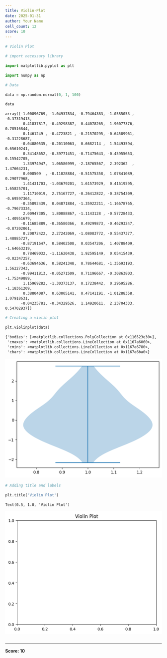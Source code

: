 ```yaml
---
title: Violin-Plot
date: 2025-01-31
author: Your Name
cell_count: 12
score: 10
---
```


```python
# Violin Plot
```


```python
# import necessary library
```


```python
import matplotlib.pyplot as plt
```


```python
import numpy as np
```


```python
# Data
```


```python
data = np.random.normal(0, 1, 100)
```


```python
data
```




    array([-1.00896769, -1.04937834, -0.79464383, -1.0585053 , -0.37319413,
            0.41837817, -0.49298387,  0.44078265,  1.96077376,  0.78516844,
            0.1461249 , -0.4723821 , -0.21570295, -0.64589961, -0.31228687,
           -0.04080535, -0.20110063,  0.6682114 ,  1.54493594,  0.65610241,
            0.34148652, -0.39771451, -0.71475643, -0.45955653,  0.15542705,
            1.33974947,  1.06586999, -2.18765567,  2.392362  ,  1.47664231,
            0.008509  , -0.11028884, -0.51575358,  1.07841089,  0.29077968,
            1.41431703, -1.03679201,  1.61573929,  0.41619595,  1.65825701,
            1.11710019,  2.75167727, -0.26412822, -0.38754309, -0.69597364,
           -0.35892439,  0.04871884, -1.35922211, -1.16678765, -0.79673334,
            2.00947305,  1.80088867, -1.1143128 , -0.57728433, -1.40951679,
           -0.11685889, -0.36580366,  0.49299873, -0.46293247, -0.87202061,
            0.20872422,  2.27242069, -1.08083772, -0.55437377,  1.48885727,
           -0.87191647,  0.58402508,  0.03547206,  1.40788409, -1.64663219,
            0.78469032, -1.11620438,  1.92595149,  0.05415439, -0.02347257,
           -0.63694636,  0.58241348,  0.78644681, -1.35693193,  1.56227343,
           -0.99411813, -0.05271509,  0.71196667, -0.30863803, -1.75349889,
            1.15969282, -1.30373137,  0.17238442,  0.29695286, -1.18361209,
            0.38804087,  0.63005141,  0.47141191, -1.01288358,  1.07918631,
           -0.04235781, -0.34329526,  1.14920611,  2.23704333,  0.54702937])




```python
# Creating a violin plot
```


```python
plt.violinplot(data)

```




    {'bodies': [<matplotlib.collections.PolyCollection at 0x116523e30>],
     'cmaxes': <matplotlib.collections.LineCollection at 0x1167a6060>,
     'cmins': <matplotlib.collections.LineCollection at 0x1167a6780>,
     'cbars': <matplotlib.collections.LineCollection at 0x1167a6ba0>}




    
![png](violin-plot_files/violin-plot_8_1.png)
    



```python
# Adding title and labels
```


```python
plt.title('Violin Plot')

```




    Text(0.5, 1.0, 'Violin Plot')




    
![png](violin-plot_files/violin-plot_10_1.png)
    



```python

```


---
**Score: 10**
